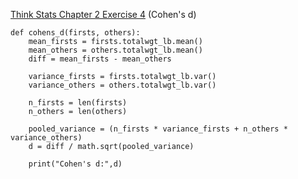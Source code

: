 [Think Stats Chapter 2 Exercise 4](http://greenteapress.com/thinkstats2/html/thinkstats2003.html#toc24) (Cohen's d)


    def cohens_d(firsts, others):
        mean_firsts = firsts.totalwgt_lb.mean()
        mean_others = others.totalwgt_lb.mean()
        diff = mean_firsts - mean_others
    
        variance_firsts = firsts.totalwgt_lb.var()
        variance_others = others.totalwgt_lb.var()
    
        n_firsts = len(firsts)
        n_others = len(others)
    
        pooled_variance = (n_firsts * variance_firsts + n_others * variance_others)
        d = diff / math.sqrt(pooled_variance)
    
        print("Cohen's d:",d)
